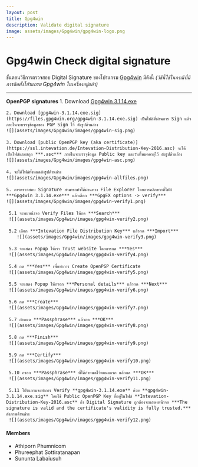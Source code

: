 ```yaml
---
layout: post
title: Gpg4win
description: Validate digital signature
image: assets/images/Gpg4win/gpg4win-logo.png
---
```


# Gpg4win Check digital signature

ขั้นตอนวิธีการตรวจสอบ Digital Signature ของโปรแกรม [Gpg4win](https://www.gpg4win.org/download.html) มีดังนี้ 
*(วิธีนี้ใช้ในกรณีที่มีการติดตั้งโปรแกรม Gpg4win ในเครื่องอยู่แล้ว)*

---
**OpenPGP signatures**
    1. Download [Gpg4win 3.1.14.exe](https://www.gpg4win.org/get-gpg4win.html)
     
    2. Download [gpg4win-3.1.14.exe.sig](https://files.gpg4win.org/gpg4win-3.1.14.exe.sig) เป็นไฟล์ที่ผ่านการ Sign แล้ว ภายในจะบรรจุข้อมูลของ PGP Sign ไว้ ดังรูปด้านล่าง
    ![](assets/images/Gpg4win/images/gpg4win-sig.png)

    3. Download [public OpenPGP key (aka certificate)](https://ssl.intevation.de/Intevation-Distribution-Key-2016.asc) จะได้เป็นไฟล์นามสกุล ***.asc*** ภายในจะบรรจุข้อมูล Public key และวันที่หมดอายุไว้ ดังรูปด้านล้าง
    ![](assets/images/Gpg4win/images/gpg4win-asc.png)

    4. จะได้ไฟล์ทั้งหมดดังรูปด้านล่าง
    ![](assets/images/Gpg4win/images/gpg4win-allfiles.png) 

    5. การตรวจสอบ Signature สามารถทำได้ผ่านทาง File Explorer โดยการคลิกขวาที่ไฟล์ ***Gpg4win 3.1.14.exe*** แล้วเลือก ***GpgEX options -> verify***
    ![](assets/images/Gpg4win/images/gpg4win-verify1.png)

     5.1 จะพบหน้าจอ Verify Files ให้กด ***Search***
     ![](assets/images/Gpg4win/images/gpg4win-verify2.png)

     5.2 เลือก ***Intevation File Distribution Key*** แล้วกด ***Import***
        ![](assets/images/Gpg4win/images/gpg4win-verify3.png)

     5.3 จะแสดง Popup ให้เรา Trust website โดยการกด ***Yes***
     ![](assets/images/Gpg4win/images/gpg4win-verify4.png)

     5.4 กด ***Yes*** เพื่อทำการ Create OpenPGP Certificate
     ![](assets/images/Gpg4win/images/gpg4win-verify5.png)

     5.5 จะแสดง Popup ให้กรอก ***Personal details*** แล้วกด ***Next***
     ![](assets/images/Gpg4win/images/gpg4win-verify6.png)

     5.6 กด ***Create***
     ![](assets/images/Gpg4win/images/gpg4win-verify7.png)

     5.7 กำหนด ***Passphrase*** แล้วกด ***OK***
     ![](assets/images/Gpg4win/images/gpg4win-verify8.png)

     5.8 กด ***Finish***
     ![](assets/images/Gpg4win/images/gpg4win-verify9.png)

     5.9 กด ***Certify***
     ![](assets/images/Gpg4win/images/gpg4win-verify10.png)

     5.10 กรอก ***Passphrase*** ที่ได้กำหนดไว้ตอนแแรก แล้วกด ***OK***
     ![](assets/images/Gpg4win/images/gpg4win-verify11.png)

     5.11 โปรแกรมจะทำการ Verify **gpg4win-3.1.14.exe** ด้วย **gpg4win-3.1.14.exe.sig** โดยใช้ Public OpenPGP Key ที่อยู่ในไฟล์ **Intevation-Distribution-Key-2016.asc** ถ้า Digital Signature ถูกต้องจะแสดงหน้าจอ ***The signature is valid and the certificate's validity is fully trusted.***  ดังภาพด้านล่าง
     ![](assets/images/Gpg4win/images/gpg4win-verify12.png)

#### Members
- Athiporn Phumnicom
- Phureephat Sottiratanapan
- Sununta Labaiusuh